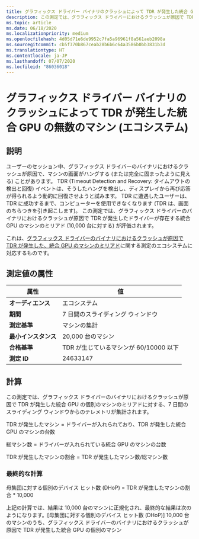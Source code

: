 ```yaml
---
title: グラフィックス ドライバー バイナリのクラッシュによって TDR が発生した統合 GPU の無数のマシン
description: この測定では、グラフィックス ドライバーにおけるクラッシュが原因で TDR が発生した統合 GPU のマシンのミリアドとして、7 日間のスライディング ウィンドウからのテレメトリが集計されます。
ms.topic: article
ms.date: 06/18/2020
ms.localizationpriority: medium
ms.openlocfilehash: 4d05d71e6de9952c7fa5a96961f8a561aeb2098a
ms.sourcegitcommit: cb5f370b867ceab28b6b6c64a3586b0bb3831b3d
ms.translationtype: HT
ms.contentlocale: ja-JP
ms.lasthandoff: 07/07/2020
ms.locfileid: "86036018"
---
```

# <a name="myriad-of-machines-with-integrated-gpu-that-had-a-tdr-caused-by-a-crash-in-the-graphics-driver-binary-ecosystem"></a>グラフィックス ドライバー バイナリのクラッシュによって TDR が発生した統合 GPU の無数のマシン (エコシステム)

## <a name="description"></a>説明

ユーザーのセッション中、グラフィックス ドライバーのバイナリにおけるクラッシュが原因で、マシンの画面がハングする (または完全に固まったように見える) ことがあります。 TDR (Timeout Detection and Recovery: タイムアウトの検出と回復) イベントは、そうしたハングを検出し、ディスプレイから再び応答が得られるよう動的に回復させようと試みます。 TDR に遭遇したユーザーは、TDR に成功するまで、コンピューターを使用できなくなります (TDR は、画面のちらつきを引き起こします)。 この測定では、グラフィックス ドライバーのバイナリにおけるクラッシュが原因で TDR が発生したドライバーが存在する統合 GPU のマシンのミリアド (10,000 台に対する) が評価されます。

これは、[グラフィックス ドライバーのバイナリにおけるクラッシュが原因で TDR が発生した、統合 GPU のマシンのミリアド](graphics-tdr-integrated-gpu.md)に関する測定のエコシステムに対応するものです。


## <a name="measure-attributes"></a>測定値の属性

|属性|値|
|----|----|
|**オーディエンス**|エコシステム|
|**期間**|7 日間のスライディング ウィンドウ|
|**測定基準**|マシンの集計|
|**最小インスタンス**|20,000 台のマシン|
|**合格基準**|TDR が生じているマシンが 60/10000 以下|
|**測定 ID**|24633147|

## <a name="calculation"></a>計算

この測定では、グラフィックス ドライバーのバイナリにおけるクラッシュが原因で TDR が発生した統合 GPU の個別のマシンのミリアドに対する、7 日間のスライディング ウィンドウからのテレメトリが集計されます。 

TDR が発生したマシン = ドライバーが入れられており、TDR が発生した統合 GPU のマシンの台数 

総マシン数 = ドライバーが入れられている統合 GPU のマシンの台数 

TDR が発生したマシンの割合 = TDR が発生したマシン数/総マシン数 

### <a name="final-calculation"></a>最終的な計算

母集団に対する個別のデバイス ヒット数 (DHoP) = TDR が発生したマシンの割合 * 10,000

上記の計算では、結果は 10,000 台のマシンに正規化され、最終的な結果は次のようになります。[母集団に対する個別のデバイス ヒット数 (DHoP)] 10,000 台のマシンのうち、グラフィックス ドライバーのバイナリにおけるクラッシュが原因で TDR が発生した統合 GPU の個別のマシン


